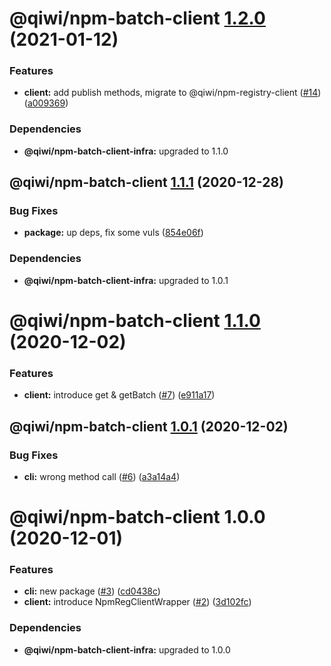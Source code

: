 # @qiwi/npm-batch-client [1.2.0](https://github.com/qiwi/npm-batch-action/compare/@qiwi/npm-batch-client@1.1.1...@qiwi/npm-batch-client@1.2.0) (2021-01-12)


### Features

* **client:** add publish methods, migrate to @qiwi/npm-registry-client ([#14](https://github.com/qiwi/npm-batch-action/issues/14)) ([a009369](https://github.com/qiwi/npm-batch-action/commit/a009369015a961a6828bb5049034816587a1b62d))





### Dependencies

* **@qiwi/npm-batch-client-infra:** upgraded to 1.1.0

## @qiwi/npm-batch-client [1.1.1](https://github.com/qiwi/npm-batch-action/compare/@qiwi/npm-batch-client@1.1.0...@qiwi/npm-batch-client@1.1.1) (2020-12-28)


### Bug Fixes

* **package:** up deps, fix some vuls ([854e06f](https://github.com/qiwi/npm-batch-action/commit/854e06fb697da98574fff619d1039cd2b5bebda0))





### Dependencies

* **@qiwi/npm-batch-client-infra:** upgraded to 1.0.1

# @qiwi/npm-batch-client [1.1.0](https://github.com/qiwi/npm-batch-action/compare/@qiwi/npm-batch-client@1.0.1...@qiwi/npm-batch-client@1.1.0) (2020-12-02)


### Features

* **client:** introduce get & getBatch ([#7](https://github.com/qiwi/npm-batch-action/issues/7)) ([e911a17](https://github.com/qiwi/npm-batch-action/commit/e911a1768719ea73339c37d5301c859e169c0deb))

## @qiwi/npm-batch-client [1.0.1](https://github.com/qiwi/npm-batch-action/compare/@qiwi/npm-batch-client@1.0.0...@qiwi/npm-batch-client@1.0.1) (2020-12-02)


### Bug Fixes

* **cli:** wrong method call ([#6](https://github.com/qiwi/npm-batch-action/issues/6)) ([a3a14a4](https://github.com/qiwi/npm-batch-action/commit/a3a14a407f189ab482604060310d2fe3f054cbeb))

# @qiwi/npm-batch-client 1.0.0 (2020-12-01)


### Features

* **cli:** new package ([#3](https://github.com/qiwi/npm-batch-action/issues/3)) ([cd0438c](https://github.com/qiwi/npm-batch-action/commit/cd0438c30296bfdaded67fc45e82dab478374d9b))
* **client:** introduce NpmRegClientWrapper  ([#2](https://github.com/qiwi/npm-batch-action/issues/2)) ([3d102fc](https://github.com/qiwi/npm-batch-action/commit/3d102fca30c248efc9f450473f0442ce83fd3052))





### Dependencies

* **@qiwi/npm-batch-client-infra:** upgraded to 1.0.0
